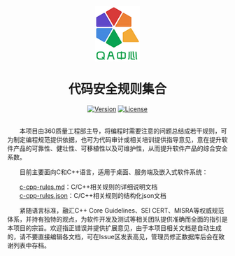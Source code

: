 <div align="center">

<img src="main-logo.png">
  
# 代码安全规则集合
  
[![Version](https://img.shields.io/badge/v-1.0-blue)](https://github.com/Qihoo360/safe-rules/blob/main/c-cpp-rules.md)
[![License](https://img.shields.io/badge/license-Apache--2.0-brightgreen)](https://github.com/Qihoo360/safe-rules/blob/main/LICENSE)

</div>

&emsp;&emsp;  
&emsp;&emsp;本项目由360质量工程部主导，将编程时需要注意的问题总结成若干规则，可为制定编程规范提供依据，也可为代码审计或相关培训提供指导意见，意在提升软件产品的可靠性、健壮性、可移植性以及可维护性，从而提升软件产品的综合安全系数。  

&emsp;&emsp;目前主要面向C和C++语言，适用于桌面、服务端及嵌入式软件系统：

&emsp;&emsp;[c-cpp-rules.md](https://github.com/Qihoo360/safe-rules/blob/main/c-cpp-rules.md)：C/C++相关规则的详细说明文档  
&emsp;&emsp;[c-cpp-rules.json](https://github.com/Qihoo360/safe-rules/blob/main/c-cpp-rules.json)：C/C++相关规则的结构化json文档  

&emsp;&emsp;紧随语言标准，融汇C++ Core Guidelines、SEI CERT、MISRA等权威规范体系，并持有独特的观点，为软件开发及测试等相关团队提供准确而全面的指引是本项目的宗旨。欢迎指正错误并提供扩展意见，由于本项目相关文档是自动生成的，请不要直接编辑各文档，可在Issue区发表高见，管理员修正数据库后会在致谢列表中存档。  
